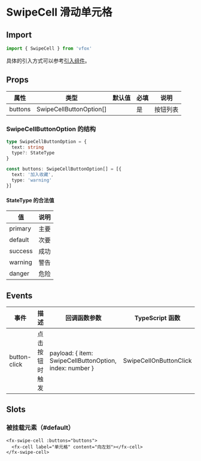 # SwipeCell 滑动单元格

## Import

```JavaScript
import { SwipeCell } from 'vfox'
```

具体的引入方式可以参考[引入组件](../guide/import.md)。

## Props

| 属性    | 类型                    | 默认值 | 必填 | 说明     |
| ------- | ----------------------- | ------ | ---- | -------- |
| buttons | SwipeCellButtonOption[] |        | 是   | 按钮列表 |

### SwipeCellButtonOption 的结构

```TypeScript
type SwipeCellButtonOption = {
  text: string
  type?: StateType
}

const buttons: SwipeCellButtonOption[] = [{
  text: '加入收藏',
  type: 'warning'
}]
```

#### StateType 的合法值

| 值      | 说明 |
| ------- | ---- |
| primary | 主要 |
| default | 次要 |
| success | 成功 |
| warning | 警告 |
| danger  | 危险 |

## Events

| 事件         | 描述           | 回调函数参数                                            | TypeScript 函数        |
| ------------ | -------------- | ------------------------------------------------------- | ---------------------- |
| button-click | 点击按钮时触发 | payload: { item: SwipeCellButtonOption, index: number } | SwipeCellOnButtonClick |

## Slots

### 被挂载元素（#default）

```Vue
<fx-swipe-cell :buttons="buttons">
  <fx-cell label="单元格" content="向左划"></fx-cell>
</fx-swipe-cell>
```
